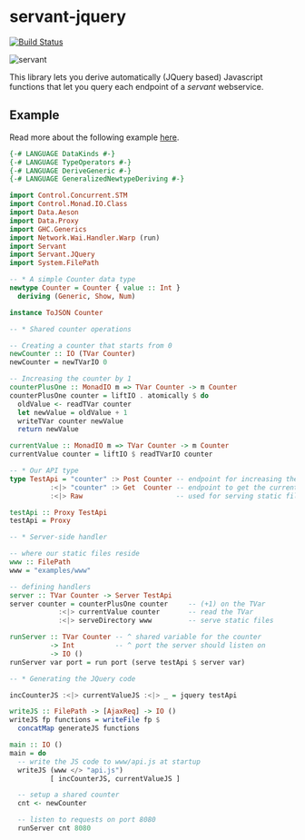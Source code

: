 # servant-jquery

[![Build Status](https://secure.travis-ci.org/haskell-servant/servant-jquery.svg)](http://travis-ci.org/haskell-servant/servant-jquery)

![servant](https://raw.githubusercontent.com/haskell-servant/servant/master/servant.png)

This library lets you derive automatically (JQuery based) Javascript functions that let you query each endpoint of a *servant* webservice.

## Example

Read more about the following example [here](https://github.com/haskell-servant/servant-jquery/tree/master/examples#examples).

``` haskell
{-# LANGUAGE DataKinds #-}
{-# LANGUAGE TypeOperators #-}
{-# LANGUAGE DeriveGeneric #-}
{-# LANGUAGE GeneralizedNewtypeDeriving #-}

import Control.Concurrent.STM
import Control.Monad.IO.Class
import Data.Aeson
import Data.Proxy
import GHC.Generics
import Network.Wai.Handler.Warp (run)
import Servant
import Servant.JQuery
import System.FilePath

-- * A simple Counter data type
newtype Counter = Counter { value :: Int }
  deriving (Generic, Show, Num)

instance ToJSON Counter

-- * Shared counter operations

-- Creating a counter that starts from 0
newCounter :: IO (TVar Counter)
newCounter = newTVarIO 0

-- Increasing the counter by 1
counterPlusOne :: MonadIO m => TVar Counter -> m Counter
counterPlusOne counter = liftIO . atomically $ do
  oldValue <- readTVar counter
  let newValue = oldValue + 1
  writeTVar counter newValue
  return newValue

currentValue :: MonadIO m => TVar Counter -> m Counter
currentValue counter = liftIO $ readTVarIO counter

-- * Our API type
type TestApi = "counter" :> Post Counter -- endpoint for increasing the counter
          :<|> "counter" :> Get  Counter -- endpoint to get the current value
          :<|> Raw                       -- used for serving static files 

testApi :: Proxy TestApi
testApi = Proxy

-- * Server-side handler

-- where our static files reside
www :: FilePath
www = "examples/www"

-- defining handlers
server :: TVar Counter -> Server TestApi
server counter = counterPlusOne counter     -- (+1) on the TVar
            :<|> currentValue counter       -- read the TVar
            :<|> serveDirectory www         -- serve static files

runServer :: TVar Counter -- ^ shared variable for the counter
          -> Int          -- ^ port the server should listen on
          -> IO ()
runServer var port = run port (serve testApi $ server var)

-- * Generating the JQuery code

incCounterJS :<|> currentValueJS :<|> _ = jquery testApi

writeJS :: FilePath -> [AjaxReq] -> IO ()
writeJS fp functions = writeFile fp $
  concatMap generateJS functions

main :: IO ()
main = do
  -- write the JS code to www/api.js at startup
  writeJS (www </> "api.js")
          [ incCounterJS, currentValueJS ]

  -- setup a shared counter
  cnt <- newCounter

  -- listen to requests on port 8080
  runServer cnt 8080
```